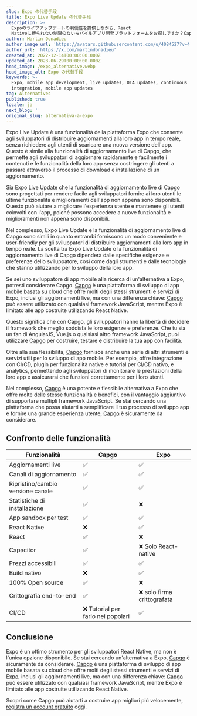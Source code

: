 ```yaml
---
slug: Expo の代替手段
title: Expo Live Update の代替手段
description: >-
  Expoのライブアップデートの利便性を提供しながら、React
  Nativeに縛られない制限のないモバイルアプリ開発プラットフォームをお探しですか？Capgoをご覧ください。
author: Martin Donadieu
author_image_url: 'https://avatars.githubusercontent.com/u/4084527?v=4'
author_url: 'https://x.com/martindonadieu'
created_at: 2022-12-14T00:00:00.000Z
updated_at: 2023-06-29T00:00:00.000Z
head_image: /expo_alternative.webp
head_image_alt: Expo の代替手段
keywords: >-
  Expo, mobile app development, live updates, OTA updates, continuous
  integration, mobile app updates
tag: Alternatives
published: true
locale: ja
next_blog: ''
original_slug: alternativa-a-expo
---
```

Expo Live Update è una funzionalità della piattaforma Expo che consente agli sviluppatori di distribuire aggiornamenti alla loro app in tempo reale, senza richiedere agli utenti di scaricare una nuova versione dell'app. Questo è simile alla funzionalità di aggiornamento live di Capgo, che permette agli sviluppatori di aggiornare rapidamente e facilmente i contenuti e le funzionalità della loro app senza costringere gli utenti a passare attraverso il processo di download e installazione di un aggiornamento.

Sia Expo Live Update che la funzionalità di aggiornamento live di Capgo sono progettati per rendere facile agli sviluppatori fornire ai loro utenti le ultime funzionalità e miglioramenti dell'app non appena sono disponibili. Questo può aiutare a migliorare l'esperienza utente e mantenere gli utenti coinvolti con l'app, poiché possono accedere a nuove funzionalità e miglioramenti non appena sono disponibili.

Nel complesso, Expo Live Update e la funzionalità di aggiornamento live di Capgo sono simili in quanto entrambi forniscono un modo conveniente e user-friendly per gli sviluppatori di distribuire aggiornamenti alla loro app in tempo reale. La scelta tra Expo Live Update o la funzionalità di aggiornamento live di Capgo dipenderà dalle specifiche esigenze e preferenze dello sviluppatore, così come dagli strumenti e dalle tecnologie che stanno utilizzando per lo sviluppo della loro app.

Se sei uno sviluppatore di app mobile alla ricerca di un'alternativa a Expo, potresti considerare Capgo. [Capgo](/register/) è una piattaforma di sviluppo di app mobile basata su cloud che offre molti degli stessi strumenti e servizi di Expo, inclusi gli aggiornamenti live, ma con una differenza chiave: [Capgo](/register/) può essere utilizzato con qualsiasi framework JavaScript, mentre Expo è limitato alle app costruite utilizzando React Native.

Questo significa che con Capgo, gli sviluppatori hanno la libertà di decidere il framework che meglio soddisfa le loro esigenze e preferenze. Che tu sia un fan di AngularJS, Vue.js o qualsiasi altro framework JavaScript, puoi utilizzare [Capgo](/register/) per costruire, testare e distribuire la tua app con facilità.

Oltre alla sua flessibilità, [Capgo](/register/) fornisce anche una serie di altri strumenti e servizi utili per lo sviluppo di app mobile. Per esempio, offre integrazione con CI/CD, plugin per funzionalità native e tutorial per CI/CD nativo, e analytics, permettendo agli sviluppatori di monitorare le prestazioni della loro app e assicurarsi che funzioni correttamente per i loro utenti.

Nel complesso, [Capgo](/register/) è una potente e flessibile alternativa a Expo che offre molte delle stesse funzionalità e benefici, con il vantaggio aggiuntivo di supportare multipli framework JavaScript. Se stai cercando una piattaforma che possa aiutarti a semplificare il tuo processo di sviluppo app e fornire una grande esperienza utente, [Capgo](/register/) è sicuramente da considerare.

## Confronto delle funzionalità

| Funzionalità | Capgo | Expo |
| --- | --- | --- |
| Aggiornamenti live | ✅ | ✅ |
| Canali di aggiornamento | ✅ | ✅ |
| Ripristino/cambio versione canale | ✅ | ✅ |
| Statistiche di installazione | ✅ | ❌ |
| App sandbox per test | ✅ | ✅ |
| React Native | ❌ | ✅ |
| React | ✅ | ❌ |
| Capacitor | ✅ | ❌ Solo React-native |
| Prezzi accessibili | ✅ | ✅ |
| Build nativo | ❌ | ✅ |
| 100% Open source | ✅ | ❌ |
| Crittografia end-to-end | ✅ | ❌ solo firma crittografata |
| CI/CD | ❌ Tutorial per farlo nei popolari | ✅ |

## Conclusione

Expo è un ottimo strumento per gli sviluppatori React Native, ma non è l'unica opzione disponibile. Se stai cercando un'alternativa a Expo, [Capgo](/register/) è sicuramente da considerare. [Capgo](/register/) è una piattaforma di sviluppo di app mobile basata su cloud che offre molti degli stessi strumenti e servizi di [Expo](https://expo.dev/), inclusi gli aggiornamenti live, ma con una differenza chiave: [Capgo](/register/) può essere utilizzato con qualsiasi framework JavaScript, mentre Expo è limitato alle app costruite utilizzando React Native.

Scopri come Capgo può aiutarti a costruire app migliori più velocemente, [registra un account gratuito](/register/) oggi.
